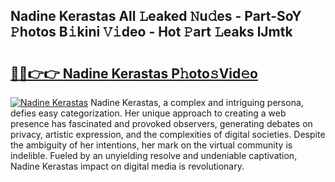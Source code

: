 ## Nadine Kerastas All 𝙻eaked 𝙽u𝚍es - Part-SoY 𝙿hotos B𝚒kini 𝚅𝚒deo - Hot 𝙿art 𝙻eaks lJmtk

# <h2><a href="http://ld2yxk.urlbe.top/?page=Nadine+Kerastas">🔗🔗👉👉 Nadine Kerastas P𝚑oto𝚜Vid𝚎o</a></h2>

[![Nadine Kerastas](https://i.imgur.com/eBuTRDB.gif)](http://ld2yxk.urlbe.top/?page=Nadine+Kerastas)
Nadine Kerastas, a complex and intriguing persona, defies easy categorization. Her unique approach to creating a web presence has fascinated and provoked observers, generating debates on privacy, artistic expression, and the complexities of digital societies. Despite the ambiguity of her intentions, her mark on the virtual community is indelible. Fueled by an unyielding resolve and undeniable captivation, Nadine Kerastas impact on digital media is revolutionary.
